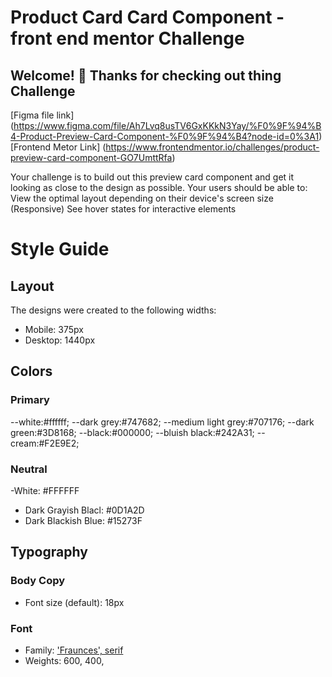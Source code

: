 # Product Card Card Component - front end mentor Challenge

## Welcome! 👋 Thanks for checking out thing Challenge

[Figma file link] (https://www.figma.com/file/Ah7Lvq8usTV6GxKKkN3Yay/%F0%9F%94%B4-Product-Preview-Card-Component-%F0%9F%94%B4?node-id=0%3A1)
[Frontend Metor Link] (https://www.frontendmentor.io/challenges/product-preview-card-component-GO7UmttRfa)

Your challenge is to build out this preview card component and get it looking as close to the design as possible. Your users should be able to:
View the optimal layout depending on their device's screen size (Responsive)
See hover states for interactive elements

# Style Guide

## Layout

The designs were created to the following widths:

- Mobile: 375px
- Desktop: 1440px

## Colors

### Primary

--white:#ffffff;
--dark grey:#747682;
--medium light grey:#707176;
--dark green:#3D8168;
--black:#000000;
--bluish black:#242A31;
--cream:#F2E9E2;

### Neutral

-White: #FFFFFF
- Dark Grayish Blacl: #0D1A2D
- Dark Blackish Blue: #15273F

## Typography

### Body Copy

- Font size (default): 18px

### Font

- Family: ['Fraunces', serif](https://fonts.google.com/specimen/Fraunces)
- Weights: 600, 400, 


